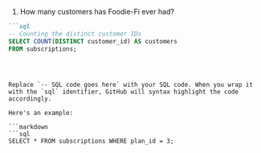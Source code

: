 1. How many customers has Foodie-Fi ever had?

```markdown
```sql
-- Counting the distinct customer IDs
SELECT COUNT(DISTINCT customer_id) AS customers
FROM subscriptions;
```
```



Replace `-- SQL code goes here` with your SQL code. When you wrap it with the `sql` identifier, GitHub will syntax highlight the code accordingly.

Here's an example:

```markdown
```sql
SELECT * FROM subscriptions WHERE plan_id = 3;
